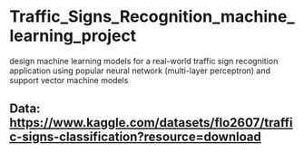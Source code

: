 # Traffic_Signs_Recognition_machine_learning_project 
design machine learning models for a real-world traffic sign recognition application using popular neural network (multi-layer perceptron) and support vector machine models


## Data: https://www.kaggle.com/datasets/flo2607/traffic-signs-classification?resource=download
